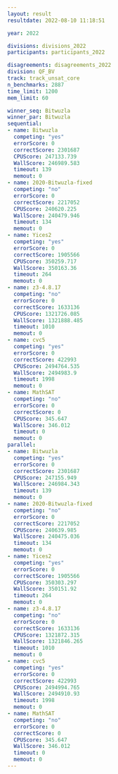```yaml
---
layout: result
resultdate: 2022-08-10 11:18:51

year: 2022

divisions: divisions_2022
participants: participants_2022

disagreements: disagreements_2022
division: QF_BV
track: track_unsat_core
n_benchmarks: 2887
time_limit: 1200
mem_limit: 60

winner_seq: Bitwuzla
winner_par: Bitwuzla
sequential:
- name: Bitwuzla
  competing: "yes"
  errorScore: 0
  correctScore: 2301687
  CPUScore: 247133.739
  WallScore: 246989.583
  timeout: 139
  memout: 0
- name: 2020-Bitwuzla-fixed
  competing: "no"
  errorScore: 0
  correctScore: 2217052
  CPUScore: 240620.225
  WallScore: 240479.946
  timeout: 134
  memout: 0
- name: Yices2
  competing: "yes"
  errorScore: 0
  correctScore: 1905566
  CPUScore: 350259.717
  WallScore: 350163.36
  timeout: 264
  memout: 0
- name: z3-4.8.17
  competing: "no"
  errorScore: 0
  correctScore: 1633136
  CPUScore: 1321726.085
  WallScore: 1321888.485
  timeout: 1010
  memout: 0
- name: cvc5
  competing: "yes"
  errorScore: 0
  correctScore: 422993
  CPUScore: 2494764.535
  WallScore: 2494983.9
  timeout: 1998
  memout: 0
- name: MathSAT
  competing: "no"
  errorScore: 0
  correctScore: 0
  CPUScore: 345.647
  WallScore: 346.012
  timeout: 0
  memout: 0
parallel:
- name: Bitwuzla
  competing: "yes"
  errorScore: 0
  correctScore: 2301687
  CPUScore: 247155.949
  WallScore: 246984.343
  timeout: 139
  memout: 0
- name: 2020-Bitwuzla-fixed
  competing: "no"
  errorScore: 0
  correctScore: 2217052
  CPUScore: 240639.985
  WallScore: 240475.036
  timeout: 134
  memout: 0
- name: Yices2
  competing: "yes"
  errorScore: 0
  correctScore: 1905566
  CPUScore: 350303.297
  WallScore: 350151.92
  timeout: 264
  memout: 0
- name: z3-4.8.17
  competing: "no"
  errorScore: 0
  correctScore: 1633136
  CPUScore: 1321872.315
  WallScore: 1321846.265
  timeout: 1010
  memout: 0
- name: cvc5
  competing: "yes"
  errorScore: 0
  correctScore: 422993
  CPUScore: 2494994.765
  WallScore: 2494910.93
  timeout: 1998
  memout: 0
- name: MathSAT
  competing: "no"
  errorScore: 0
  correctScore: 0
  CPUScore: 345.647
  WallScore: 346.012
  timeout: 0
  memout: 0
---
```

